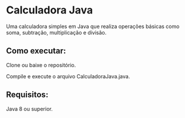 <h1>Calculadora Java</h1>
<p>Uma calculadora simples em Java que realiza operações básicas como soma, subtração, multiplicação e divisão.</p>
<p></p>
<p></p>
<p><h2>Como executar:</h2> Clone ou baixe o repositório.

Compile e execute o arquivo CalculadoraJava.java.</p>
<p><h2>Requisitos:</h2> Java 8 ou superior.</p>


